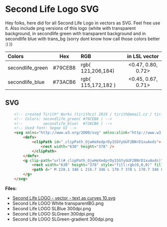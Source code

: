 
# Second Life Logo SVG

Hey folks, here did for all Second Life Logo in vectors  as SVG. Feel free use it. Also include png versions of this logo (white with transparent background, in secondlife green with transparent background and in secondlife blue with trans_bg (sorry dont know how call those colors better :) ))

| Colors | Hex | RGB | in LSL vector |
| :--------------- | :-----: | :----------------  | :----------------: |
| secondlife_green | #79CEB8 | rgb( 121,206,184)  | <0.47, 0.80, 0.72> |
| secondlife_blue  | #73ACB6 | rgb( 115,172,182 ) | <0.45, 0.67, 0.71> |

## SVG

```html
    <!-- created Tirith™ Works (tirithcz) 2019 / tirith@email.cz / tirith.cz -->
    <!-- Colors: secondlife_green( #79CEB8 ) -->
    <!--         secondlife_blue(  #73ACB6 ) -->
    <!-- Used font: Segoe UI -->
    <svg xmlns="http://www.w3.org/2000/svg" xmlns:xlink="http://www.w3.org/1999/xlink" style="isolation:isolate" viewBox="0 0 630 378" width="630" height="378">
        <defs>
            <clipPath id="_clipPath_OjwHeXedprDy1SGYyGUF2BNrD1xuAxds">
                <rect width="630" height="378" />
            </clipPath>
        </defs>
        <g clip-path="url(#_clipPath_OjwHeXedprDy1SGYyGUF2BNrD1xuAxds)">
            <rect width="630" height="378" style="fill:rgb(0,0,0)" fill-opacity="0.0" />
            <path d=" M 228.1 346 L 216.7 346 L 170.7 378 L 170.7 346 L 170 346 L 170 190 L 346 100 L 170 2 L 0 100 L 0 272 L 121 346 L 10 346 C 4.5 346 0 341.5 0 336 L 0 10 C 0 4.5 4.5 0 10 0 L 620 0 C 625.5 0 630 4.5 630 10 L 630 336 C 630 341.5 625.5 346 620 346 L 616.7 346 L 616.7 316.7 L 616.7 316.7 L 556.6 316.7 L 556.6 183.9 L 520 183.9 L 520 346 L 472.5 346 Q 482.4 343.5 490.1 338.5 L 490.1 338.5 L 490.1 338.5 Q 498.9 332.8 504.1 323.5 L 504.1 323.5 L 504.1 323.5 Q 509.2 314.3 509.2 300.7 L 509.2 300.7 L 509.2 300.7 Q 509.2 290.8 506.3 283.4 L 506.3 283.4 L 506.3 283.4 Q 503.3 276 497.8 270.2 L 497.8 270.2 L 497.8 270.2 Q 492.2 264.4 484.5 259.9 L 484.5 259.9 L 484.5 259.9 Q 476.7 255.3 467 251.2 L 467 251.2 L 467 251.2 Q 459.8 248.3 454.2 245.5 L 454.2 245.5 L 454.2 245.5 Q 448.5 242.7 444.6 239.8 L 444.6 239.8 L 444.6 239.8 Q 440.6 236.9 438.4 233.7 L 438.4 233.7 L 438.4 233.7 Q 436.3 230.5 436.3 226.4 L 436.3 226.4 L 436.3 226.4 Q 436.3 222.6 438.2 219.6 L 438.2 219.6 L 438.2 219.6 Q 440.1 216.6 443.6 214.5 L 443.6 214.5 L 443.6 214.5 Q 447.2 212.3 452.3 211.2 L 452.3 211.2 L 452.3 211.2 Q 457.4 210 463.6 210 L 463.6 210 L 463.6 210 Q 468.1 210 473.2 210.6 L 473.2 210.6 L 473.2 210.6 Q 478.2 211.3 483.3 212.7 L 483.3 212.7 L 483.3 212.7 Q 488.4 214.2 493.2 216.3 L 493.2 216.3 L 493.2 216.3 Q 498 218.5 502.1 221.3 L 502.1 221.3 L 502.1 187.4 L 502.1 187.4 Q 493.8 184.2 484 182.7 L 484 182.7 L 484 182.7 Q 474.2 181.2 461.5 181.2 L 461.5 181.2 L 461.5 181.2 Q 448.6 181.2 437.1 184 L 437.1 184 L 437.1 184 Q 425.5 186.7 416.7 192.6 L 416.7 192.6 L 416.7 192.6 Q 408 198.5 402.9 207.6 L 402.9 207.6 L 402.9 207.6 Q 397.8 216.8 397.8 229.4 L 397.8 229.4 L 397.8 229.4 Q 397.8 245.6 407.1 257.1 L 407.1 257.1 L 407.1 257.1 Q 416.5 268.5 435.5 276.5 L 435.5 276.5 L 435.5 276.5 Q 443 279.5 449.4 282.5 L 449.4 282.5 L 449.4 282.5 Q 455.9 285.4 460.6 288.6 L 460.6 288.6 L 460.6 288.6 Q 465.3 291.8 468 295.5 L 468 295.5 L 468 295.5 Q 470.7 299.2 470.7 304 L 470.7 304 L 470.7 304 Q 470.7 307.5 469 310.5 L 469 310.5 L 469 310.5 Q 467.3 313.5 463.9 315.7 L 463.9 315.7 L 463.9 315.7 Q 460.4 317.9 455.3 319.2 L 455.3 319.2 L 455.3 319.2 Q 450.1 320.4 443.2 320.4 L 443.2 320.4 L 443.2 320.4 Q 431.4 320.4 419.9 316.3 L 419.9 316.3 L 419.9 316.3 Q 408.3 312.1 398.4 303.9 L 398.4 303.9 L 398.4 340.1 L 398.4 340.1 L 398.4 340.1 Q 405.6 343.8 415 346 L 390.1 346 L 390.1 275.3 L 390.1 275.3 L 390.1 275.3 Q 390.1 227.5 351.6 227.5 L 351.6 227.5 L 351.6 227.5 Q 327.1 227.5 314.3 248.7 L 314.3 248.7 L 313.9 248.7 L 313.9 230.4 L 278.1 230.4 L 278.1 346 L 263.9 346 L 263.9 230.4 L 263.9 230.4 L 228.1 230.4 L 228.1 346 Z  M 313.9 346 L 354.4 346 L 354.4 281.9 L 354.4 281.9 Q 354.4 254.9 335.2 254.9 L 335.2 254.9 L 335.2 254.9 Q 325.9 254.9 319.9 262.1 L 319.9 262.1 L 319.9 262.1 Q 313.9 269.2 313.9 280.2 L 313.9 280.2 L 313.9 346 Z  M 246.3 212 L 246.3 212 L 246.3 212 Q 237.2 212 231.4 206.6 L 231.4 206.6 L 231.4 206.6 Q 225.6 201.2 225.6 193.4 L 225.6 193.4 L 225.6 193.4 Q 225.6 185.4 231.4 180.3 L 231.4 180.3 L 231.4 180.3 Q 237.2 175.2 246.3 175.2 L 246.3 175.2 L 246.3 175.2 Q 255.4 175.2 261.2 180.3 L 261.2 180.3 L 261.2 180.3 Q 266.9 185.4 266.9 193.4 L 266.9 193.4 L 266.9 193.4 Q 266.9 201.6 261.2 206.8 L 261.2 206.8 L 261.2 206.8 Q 255.4 212 246.3 212 L 246.3 212 Z " fill-rule="evenodd" id="Compound Shape" fill="rgb(121,206,184)" />
        </g>
    </svg>

```

**Files:**
- [Second Life LOGO - vector - text as curves 10.svg]()
- Second Life LOGO White transparentBG.png []()
- Second Life LOGO SLBlue 300dpi.png []()
- Second Life LOGO SLGreen 300dpi.png []()
- Second Life LOGO SLGreen-gradient 300dpi.png []()
